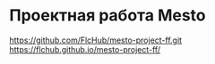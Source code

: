 # Проектная работа Mesto
https://github.com/FlcHub/mesto-project-ff.git  
https://flchub.github.io/mesto-project-ff/	
